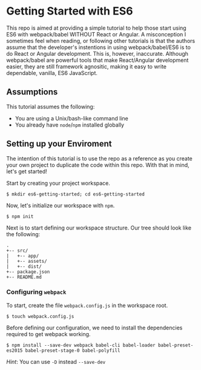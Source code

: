 # Getting Started with ES6

This repo is aimed at providing a simple tutorial to help those start using ES6 with webpack/babel WITHOUT React or Angular. A misconception I sometimes feel when reading, or following other tutorials is that the authors assume that the developer's instentions in using webpack/babel/ES6 is to do React or Angular development. This is, however, inaccurate. Although webpack/babel are powerful tools that make React/Angular development easier, they are still framework agnositic, making it easy to write dependable, vanilla, ES6 JavaScript.

## Assumptions 

This tutorial assumes the following:
+ You are using a Unix/bash-like command line
+ You already have `node`/`npm` installed globally

## Setting up your Enviroment

The intention of this tutorial is to use the repo as a reference as you create your own project to duplicate the code within this repo. With that in mind, let's get started!

Start by creating your project workspace.

  `$ mkdir es6-getting-started; cd es6-getting-started`

Now, let's initialize our workspace with `npm`.

  `$ npm init`

Next is to start defining our workspace structure. Our tree should look like the following:

  ```
  .
  +-- src/
  |   +-- app/
  |   +-- assets/
  |   +-- dist/
  +-- package.json
  +-- README.md
  ```

### Configuring `webpack`

To start, create the file `webpack.config.js` in the workspace root.

  `$ touch webpack.config.js`

Before defining our configuration, we need to install the dependencies required to get webpack working.

  `$ npm install --save-dev webpack babel-cli babel-loader babel-preset-es2015 babel-preset-stage-0 babel-polyfill`

  _Hint_: You can use `-D` instead `--save-dev`
